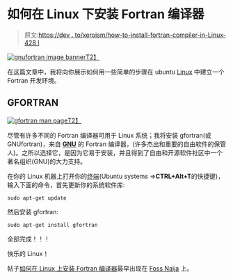 # 如何在 Linux 下安装 Fortran 编译器

> 原文:[https://dev . to/xeroism/how-to-install-fortran-compiler-in-Linux-428 l](https://dev.to/xeroxism/how-to-install-fortran-compiler-in-linux-428l)

[![gnufortran image banner](../Images/11113240241103502957b3e38135b4c9.png)T2】](https://i0.wp.com/fossnaija.com/wp-content/uploads/2018/10/gnufortran-image-banner.png?ssl=1)

在这篇文章中，我将向你展示如何用一些简单的步骤在 ubuntu [Linux](https://fossnaija.com/linux-installation-dual-booting-with-windows-7/) 中建立一个 Fortran 开发环境。

## [](#gfortran)GFORTRAN

[![gfortran man page](../Images/84ae831c808ed6a595b3f6c96289606b.png)T2】](https://i2.wp.com/fossnaija.com/wp-content/uploads/2018/10/gfortran-man-page.png?ssl=1)

尽管有许多不同的 Fortran 编译器可用于 Linux 系统；我将安装 gfortran(或 GNUfortran)，来自 [**GNU**](https://www.gnu.org/software//gcc/fortran/) 的 Fortran 编译器，(许多杰出和重要的自由软件的保管人)。之所以选择它，是因为它易于安装，并且得到了自由和开源软件社区中一个著名组织(GNU)的大力支持。

在你的 Linux 机器上打开你的[终端](https://fossnaija.com/the-anatomy-of-the-linux-command-line/)(Ubuntu systems =>**CTRL+Alt+T**的快捷键)，输入下面的命令，首先更新你的系统软件库:

```
sudo apt-get update 
```

然后安装 gfortran:

```
sudo apt-get install gfortran 
```

全部完成！！！

快乐的 Linux！

帖子[如何在 Linux 上安装 Fortran 编译器](https://fossnaija.com/how-to-install-fortran-compiler-in-linux/)最早出现在 [Foss Naija](https://fossnaija.com) 上。